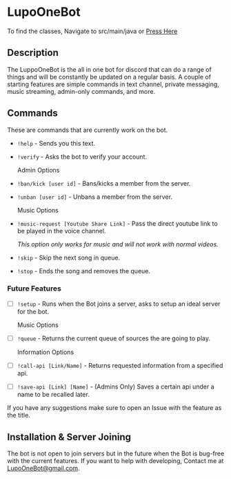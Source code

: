 # LupoOneBot

To find the classes, Navigate to src/main/java or [Press Here](https://github.com/lupoonehundred/LupoOneBot/tree/master/src/main/java)
## Description

The LuppoOneBot is the all in one bot for discord that can do a range of things and will be constantly be updated on a regular basis. A couple of starting features are simple commands in text channel, private messaging, music streaming, admin-only commands, and more.

## Commands

These are commands that are currently work on the bot.

- `!help` - Sends you this text.
- `!verify` - Asks the bot to verify your account.

  Admin Options
- `!ban/kick [user id]` - Bans/kicks a member from the server.
- `!unban [user id]` - Unbans a member from the server.

  Music Options
- `!music-request [Youtube Share Link]` - Pass the direct youtube link to be played in the voice channel.

    *This option only works for music and will not work with normal videos.*
- `!skip` - Skip the next song in queue.
- `!stop` - Ends the song and removes the queue.

### Future Features

- [ ] `!setup` - Runs when the Bot joins a server, asks to setup an ideal server for the bot.

  Music Options
- [ ] `!queue` - Returns the current queue of sources the are going to play.

  Information Options
- [ ] `!call-api [Link/Name]` - Returns requested information from a specified api.
- [ ] `!save-api [Link] [Name]` - (Admins Only) Saves a certain api under a name to be recalled later.

If you have any suggestions make sure to open an Issue with the feature as the title. 

## Installation & Server Joining

The bot is not open to join servers but in the future when the Bot is bug-free with the current features.
If you want to help with developing, Contact me at LupoOneBot@gmail.com. 
